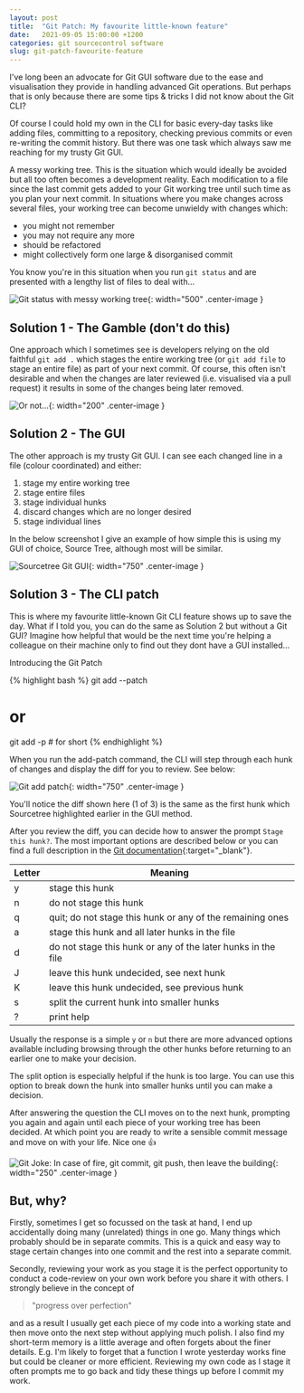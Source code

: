```yaml
---
layout: post
title:  "Git Patch: My favourite little-known feature"
date:   2021-09-05 15:00:00 +1200
categories: git sourcecontrol software
slug: git-patch-favourite-feature
---
```

<style type="text/css">
  .center-image {
    margin: 0 auto;
    display: block;
  }
</style>

I've long been an advocate for Git GUI software due to the ease and visualisation they provide in handling advanced Git operations. But perhaps that is only because there are some tips & tricks I did not know about the Git CLI?

Of course I could hold my own in the CLI for basic every-day tasks like adding files, committing to a repository, checking previous commits or even re-writing the commit history. But there was one task which always saw me reaching for my trusty Git GUI.

A messy working tree. This is the situation which would ideally be avoided but all too often becomes a development reality. Each modification to a file since the last commit gets added to your Git working tree until such time as you plan your next commit. In situations where you make changes across several files, your working tree can become unwieldy with changes which:
  * you might not remember
  * you may not require any more
  * should be refactored 
  * might collectively form one large & disorganised commit

You know you're in this situation when you run `git status` and are presented with a lengthy list of files to deal with...

![Git status with messy working tree](/assets/git-patch/git-status.png){: width="500" .center-image }

## Solution 1 - The Gamble (don't do this)

One approach which I sometimes see is developers relying on the old faithful `git add .` which stages the entire working tree (or `git add file` to stage an entire file) as part of your next commit. Of course, this often isn't desirable and when the changes are later reviewed (i.e. visualised via a pull request) it results in some of the changes being later removed. 

![Or not...](/assets/git-patch/git-add-all.webp){: width="200" .center-image }

## Solution 2 - The GUI

The other approach is my trusty Git GUI. I can see each changed line in a file (colour coordinated) and either:
  1. stage my entire working tree
  1. stage entire files
  1. stage individual hunks 
  1. discard changes which are no longer desired
  1. stage individual lines

In the below screenshot I give an example of how simple this is using my GUI of choice, Source Tree, although most will be similar. 

![Sourcetree Git GUI](/assets/git-patch/source-tree.png){: width="750" .center-image }

## Solution 3 - The CLI patch

This is where my favourite little-known Git CLI feature shows up to save the day. What if I told you, you can do the same as Solution 2 but without a Git GUI? Imagine how helpful that would be the next time you're helping a colleague on their machine only to find out they dont have a GUI installed...

Introducing the Git Patch

{% highlight bash %}
git add --patch 
# or 
git add -p # for short
{% endhighlight %}

When you run the add-patch command, the CLI will step through each hunk of changes and display the diff for you to review. See below:

![Git add patch](/assets/git-patch/git-add-patch.png){: width="750" .center-image }

You'll notice the diff shown here (1 of 3) is the same as the first hunk which Sourcetree highlighted earlier in the GUI method.

After you review the diff, you can decide how to answer the prompt `Stage this hunk?`. The most important options are described below or you can find a full description in the [Git documentation](https://git-scm.com/book/en/v2/Git-Tools-Interactive-Staging){:target="_blank"}.

|Letter |Meaning |
--- | --- 
|y|stage this hunk|
|n|do not stage this hunk|
|q|quit; do not stage this hunk or any of the remaining ones|
|a|stage this hunk and all later hunks in the file|
|d|do not stage this hunk or any of the later hunks in the file|
|J|leave this hunk undecided, see next hunk|
|K|leave this hunk undecided, see previous hunk|
|s|split the current hunk into smaller hunks|
|?|print help|

Usually the response is a simple `y` or `n` but there are more advanced options available including browsing through the other hunks before returning to an earlier one to make your decision. 

The `s`plit option is especially helpful if the hunk is too large. You can use this option to break down the hunk into smaller hunks until you can make a decision.

After answering the question the CLI moves on to the next hunk, prompting you again and again until each piece of your working tree has been decided. At which point you are ready to write a sensible commit message and move on with your life. Nice one 👍

![Git Joke: In case of fire, git commit, git push, then leave the building](/assets/git-patch/in-case-of-fire.png){: width="250" .center-image }

## But, why?

Firstly, sometimes I get so focussed on the task at hand, I end up accidentally doing many (unrelated) things in one go. Many things which probably should be in separate commits. This is a quick and easy way to stage certain changes into one commit and the rest into a separate commit. 

Secondly, reviewing your work as you stage it is the perfect opportunity to conduct a code-review on your own work before you share it with others. I strongly believe in the concept of 
> "progress over perfection"

and as a result I usually get each piece of my code into a working state and then move onto the next step without applying much polish. I also find my short-term memory is a little average and often forgets about the finer details. E.g. I'm likely to forget that a function I wrote yesterday works fine but could be cleaner or more efficient. Reviewing my own code as I stage it often prompts me to go back and tidy these things up before I commit my work. 

